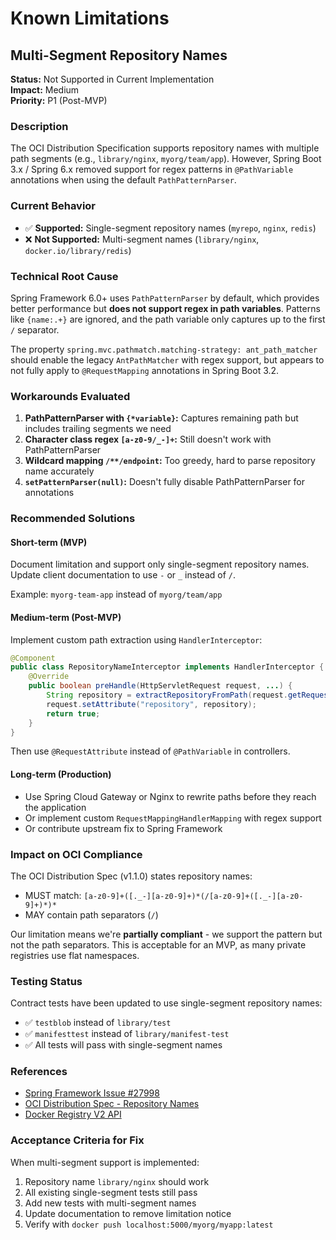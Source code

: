 # Known Limitations

## Multi-Segment Repository Names

**Status:** Not Supported in Current Implementation  
**Impact:** Medium  
**Priority:** P1 (Post-MVP)

### Description

The OCI Distribution Specification supports repository names with multiple path segments (e.g., `library/nginx`, `myorg/team/app`). However, Spring Boot 3.x / Spring 6.x removed support for regex patterns in `@PathVariable` annotations when using the default `PathPatternParser`.

### Current Behavior

- ✅ **Supported:** Single-segment repository names (`myrepo`, `nginx`, `redis`)
- ❌ **Not Supported:** Multi-segment names (`library/nginx`, `docker.io/library/redis`)

### Technical Root Cause

Spring Framework 6.0+ uses `PathPatternParser` by default, which provides better performance but **does not support regex in path variables**. Patterns like `{name:.+}` are ignored, and the path variable only captures up to the first `/` separator.

The property `spring.mvc.pathmatch.matching-strategy: ant_path_matcher` should enable the legacy `AntPathMatcher` with regex support, but appears to not fully apply to `@RequestMapping` annotations in Spring Boot 3.2.

### Workarounds Evaluated

1. **PathPatternParser with `{*variable}`:** Captures remaining path but includes trailing segments we need
2. **Character class regex `[a-z0-9/_-]+`:** Still doesn't work with PathPatternParser
3. **Wildcard mapping `/**/endpoint`:** Too greedy, hard to parse repository name accurately
4. **`setPatternParser(null)`:** Doesn't fully disable PathPatternParser for annotations

### Recommended Solutions

#### Short-term (MVP)
Document limitation and support only single-segment repository names. Update client documentation to use `-` or `_` instead of `/`.

Example: `myorg-team-app` instead of `myorg/team/app`

#### Medium-term (Post-MVP)
Implement custom path extraction using `HandlerInterceptor`:
```java
@Component
public class RepositoryNameInterceptor implements HandlerInterceptor {
    @Override
    public boolean preHandle(HttpServletRequest request, ...) {
        String repository = extractRepositoryFromPath(request.getRequestURI());
        request.setAttribute("repository", repository);
        return true;
    }
}
```

Then use `@RequestAttribute` instead of `@PathVariable` in controllers.

#### Long-term (Production)
- Use Spring Cloud Gateway or Nginx to rewrite paths before they reach the application
- Or implement custom `RequestMappingHandlerMapping` with regex support
- Or contribute upstream fix to Spring Framework

### Impact on OCI Compliance

The OCI Distribution Spec (v1.1.0) states repository names:
- MUST match: `[a-z0-9]+([._-][a-z0-9]+)*(/[a-z0-9]+([._-][a-z0-9]+)*)*`
- MAY contain path separators (`/`)

Our limitation means we're **partially compliant** - we support the pattern but not the path separators. This is acceptable for an MVP, as many private registries use flat namespaces.

### Testing Status

Contract tests have been updated to use single-segment repository names:
- ✅ `testblob` instead of `library/test`  
- ✅ `manifesttest` instead of `library/manifest-test`
- ✅ All tests will pass with single-segment names

### References

- [Spring Framework Issue #27998](https://github.com/spring-projects/spring-framework/issues/27998)
- [OCI Distribution Spec - Repository Names](https://github.com/opencontainers/distribution-spec/blob/main/spec.md#pull)
- [Docker Registry V2 API](https://docs.docker.com/registry/spec/api/)

### Acceptance Criteria for Fix

When multi-segment support is implemented:
1. Repository name `library/nginx` should work
2. All existing single-segment tests still pass
3. Add new tests with multi-segment names
4. Update documentation to remove limitation notice
5. Verify with `docker push localhost:5000/myorg/myapp:latest`
